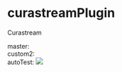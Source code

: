 # curastreamPlugin
Curastream

master: <br>
custom2:<br>
autoTest: <img src="https://travis-ci.com/serveit-ca/curastreamPlugin.svg?token=7KxTQeJCjfQCjM5DNp2M&branch=autoTest" />
